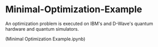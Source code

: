 # Minimal-Optimization-Example
An optimization problem is executed on IBM's and D-Wave's quantum hardware and quantum simulators.

(Minimal Optimization Example.ipynb)
